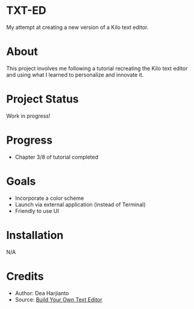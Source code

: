 # TXT-ED
My attempt at creating a new version of a Kilo text editor.

# About
This project involves me following a tutorial recreating the Kilo text editor and using what I learned to personalize and innovate it.

# Project Status
Work in progress!

# Progress
- Chapter 3/8 of tutorial completed

# Goals
- Incorporate a color scheme
- Launch via external application (instead of Terminal)
- Friendly to use UI

# Installation
N/A

# Credits
- Author: Dea Harjianto
- Source: <a href = "https://viewsourcecode.org/snaptoken/kilo/index.html">Build Your Own Text Editor</a>
